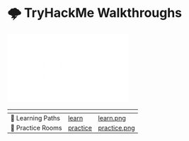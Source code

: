 # 🌩 TryHackMe Walkthroughs

![tryhackme.com - © TryHackMe](.gitbook/assets/image-20230205151515316.png)

<table data-card-size="large" data-view="cards"><thead><tr><th></th><th data-hidden data-card-target data-type="content-ref"></th><th data-hidden data-card-cover data-type="files"></th></tr></thead><tbody><tr><td>📖 Learning Paths</td><td><a href="learn/">learn</a></td><td><a href="learn/.gitbook/assets/learn.png">learn.png</a></td></tr><tr><td>🎯 Practice Rooms</td><td><a href="practice/">practice</a></td><td><a href="practice/.gitbook/assets/practice.png">practice.png</a></td></tr></tbody></table>



<script src="https://tryhackme.com/badge/223836"></script>
